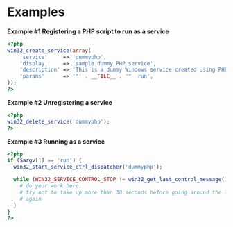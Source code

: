 Examples
========

**Example \#1 Registering a PHP script to run as a service**

``` php
<?php
win32_create_service(array(
    'service'     => 'dummyphp',                                           # the name of your service
    'display'     => 'sample dummy PHP service',                           # short description
    'description' => 'This is a dummy Windows service created using PHP.', # long description
    'params'      => '"' . __FILE__ . '"  run',                            # path to the script and parameters
));
?>
```

**Example \#2 Unregistering a service**

``` php
<?php
win32_delete_service('dummyphp');
?>
```

**Example \#3 Running as a service**

``` php
<?php
if ($argv[1] == 'run') {
  win32_start_service_ctrl_dispatcher('dummyphp');

  while (WIN32_SERVICE_CONTROL_STOP != win32_get_last_control_message()) {
    # do your work here.
    # try not to take up more than 30 seconds before going around the loop
    # again
  }
}
?>
```
